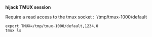 **hijack TMUX session**

Require a read access to the tmux socket : `/tmp/tmux-1000/default

```
export TMUX=/tmp/tmux-1000/default,1234,0 
tmux ls
```

